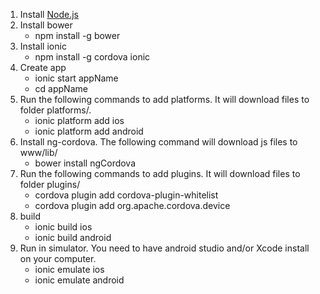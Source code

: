1. Install [Node.js](https://nodejs.org/en/)
1. Install bower
    * npm install -g bower
1. Install ionic
    * npm install -g cordova ionic
1. Create app
    * ionic start appName
    * cd appName
1. Run the following commands to add platforms. It will download files to folder platforms/.
    * ionic platform add ios
    * ionic platform add android
1. Install ng-cordova. The following command will download js files to www/lib/
    * bower install ngCordova
1. Run the following commands to add plugins. It will download files to folder plugins/
    * cordova plugin add cordova-plugin-whitelist
    * cordova plugin add org.apache.cordova.device
1. build
    * ionic build ios
    * ionic build android
1. Run in simulator. You need to have android studio and/or Xcode install on your computer.
    * ionic emulate ios
    * ionic emulate android
